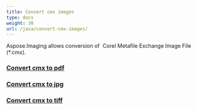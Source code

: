 ```yaml
---
title: Convert cmx images
type: docs
weight: 30
url: /java/convert-cmx-images/
---
```


Aspose.Imaging allows conversion of  Corel Metafile Exchange Image File (*.cmx).

### [Convert cmx to pdf](/imaging/java/convert-cmx-to-pdf/)

### [Convert cmx to jpg](/imaging/java/convert-cxm-to-jpg/)

### [Convert cmx to tiff](/imaging/java/convert-cxm-to-tiff/)
